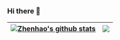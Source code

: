### Hi there 👋

| <a href="https://github.com/anuraghazra/github-readme-stats"><img align="center" src="https://github-readme-stats.vercel.app/api?username=GZHoffie&theme=vue-dark&show_icons=true" alt="Zhenhao's github stats" /></a> | <a href="https://github.com/anuraghazra/github-readme-stats"><img align="center" src="https://github-readme-stats.vercel.app/api/top-langs/?username=GZHoffie&hide=mathematica,jupyter%20notebook&langs_count=10&layout=compact&theme=vue-dark" /></a> |
| ------------- | ------------- |

